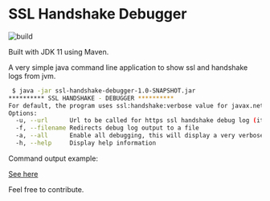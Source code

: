 # SSL Handshake Debugger

![build](https://github.com/gabrielpadilh4/ssl-handshake-debugger/actions/workflows/maven.yml/badge.svg)

Built with JDK 11 using Maven.

A very simple java command line application to show ssl and handshake logs from jvm.

```sh
 $ java -jar ssl-handshake-debugger-1.0-SNAPSHOT.jar
********** SSL HANDSHAKE - DEBUGGER **********
For default, the program uses ssl:handshake:verbose value for javax.net.debug
Options:
  -u, --url      Url to be called for https ssl handshake debug log (it has to start with https://)
  -f, --filename Redirects debug log output to a file
  -a, --all      Enable all debugging, this will display a very verbose output
  -h, --help     Display help information
```

Command output example:

[See here](https://gist.github.com/gabrielpadilh4/bb53c94cdf578190a77b73cc6c323875#file-ssl-handshake-example-output-log)

Feel free to contribute.
